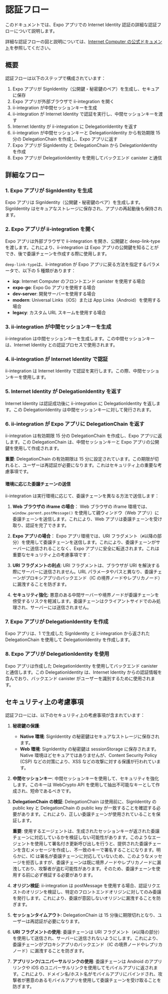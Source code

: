 # 認証フロー

このドキュメントでは、Expo アプリでの Internet Identity 認証の詳細な認証フローについて説明します。

詳細な認証フローの図と説明については、[Internet Computer の公式ドキュメント](https://internetcomputer.org/docs/building-apps/security/iam#integrating-internet-identity-on-mobile-devices)を参照してください。

## 概要

認証フローは以下のステップで構成されています：

1. Expo アプリが SignIdentity（公開鍵・秘密鍵のペア）を生成し、セキュアに保存
2. Expo アプリが外部ブラウザで ii-integration を開く
3. ii-integration が中間セッションキーを生成
4. ii-integration が Internet Identity で認証を実行し、中間セッションキーを渡す
5. Internet Identity が ii-integration に DelegationIdentity を返す
6. ii-integration が中間セッションキーと DelegationIdentity から有効期限 15 分の DelegationChain を作成し、Expo アプリに返す
7. Expo アプリが SignIdentity と DelegationChain から DelegationIdentity を作成
8. Expo アプリが DelegationIdentity を使用してバックエンド canister と通信

## 詳細なフロー

### 1. Expo アプリが SignIdentity を生成

Expo アプリは SignIdentity（公開鍵・秘密鍵のペア）を生成します。SignIdentity はセキュアなストレージに保存され、アプリの再起動後も保持されます。

### 2. Expo アプリが ii-integration を開く

Expo アプリは外部ブラウザで ii-integration を開き、公開鍵と deep-link-type を渡します。これにより、ii-integration は Expo アプリの公開鍵を知ることができ、後で委譲チェーンを作成する際に使用します。

`deep-link-type`は、ii-integration が Expo アプリに戻る方法を指定するパラメータで、以下の 5 種類があります：

- **icp**: Internet Computer のフロントエンド canister を使用する場合
- **expo-go**: Expo Go アプリを使用する場合
- **dev-server**: 開発サーバーを使用する場合
- **modern**: Universal Links（iOS）または App Links（Android）を使用する場合
- **legacy**: カスタム URL スキームを使用する場合

### 3. ii-integration が中間セッションキーを生成

ii-integration は中間セッションキーを生成します。この中間セッションキーは、Internet Identity との認証プロセスで使用されます。

### 4. ii-integration が Internet Identity で認証

ii-integration は Internet Identity で認証を実行します。この際、中間セッションキーを使用します。

### 5. Internet Identity が DelegationIdentity を返す

Internet Identity は認証成功後に ii-integration に DelegationIdentity を返します。この DelegationIdentity は中間セッションキーに対して発行されます。

### 6. ii-integration が Expo アプリに DelegationChain を返す

ii-integration は有効期限 15 分の DelegationChain を作成し、Expo アプリに返します。この DelegationChain は、中間セッションキーと Expo アプリの公開鍵を使用して作成されます。

**重要**: DelegationChain の有効期限は 15 分に設定されています。この期限が切れると、ユーザーは再認証が必要になります。これはセキュリティ上の重要な考慮事項です。

#### 環境に応じた委譲チェーンの送信

ii-integration は実行環境に応じて、委譲チェーンを異なる方法で送信します：

1. **Web ブラウザの iframe の場合**：
   Web ブラウザの iframe 環境では、`window.parent.postMessage()` を使用して親ウィンドウ（Web アプリ）に委譲チェーンを送信します。これにより、Web アプリは委譲チェーンを受け取り、認証を完了できます。

2. **Expo アプリの場合**：
   Expo アプリ環境では、URI フラグメント（`#`以降の部分）を使用して委譲チェーンを送信します。これにより、委譲チェーンがサーバーに送信されることなく、Expo アプリに安全に転送されます。これは重要なセキュリティ上の考慮事項です：

3. **URI フラグメントの利点**: URI フラグメントは、ブラウザが URI を解決する際にサーバーに送信されません。URL パラメータやパスと異なり、委譲チェーンがプロキシアプリのバックエンド（IC の境界ノードやレプリカノード）に漏洩することを防ぎます。

4. **セキュリティ強化**: 悪意のある中間サーバーや境界ノードが委譲チェーンを傍受するリスクを軽減します。委譲チェーンはクライアントサイドでのみ処理され、サーバーには送信されません。

### 7. Expo アプリが DelegationIdentity を作成

Expo アプリは、1 で生成した SignIdentity と ii-integration から返された DelegationChain を使用して DelegationIdentity を作成します。

### 8. Expo アプリが DelegationIdentity を使用

Expo アプリは作成した DelegationIdentity を使用してバックエンド canister と通信します。この DelegationIdentity は、Internet Identity からの認証情報を含んでおり、バックエンド canister がユーザーを識別するために使用されます。

## セキュリティ上の考慮事項

認証フローには、以下のセキュリティ上の考慮事項が含まれています：

1. **秘密鍵の保護**:

   - **Native 環境**: SignIdentity の秘密鍵はセキュアなストレージに保存されます。
   - **Web 環境**: SignIdentity の秘密鍵は sessionStorage に保存されます。Native 環境ほどセキュアではありませんが、Content Security Policy (CSP) などの対策により、XSS などの攻撃に対する保護が行われています。

2. **中間セッションキー**: 中間セッションキーを使用して、セキュリティを強化します。このキーは WebCrypto API を使用して抽出不可能なキーとして作成され、短命であるべきです。

3. **DelegationChain の検証**: DelegationChain は使用前に、SignIdentity の public key と DelegationChain の public key が一致することを確認する必要があります。これにより、正しい委譲チェーンが使用されていることを保証します。

   **重要**: 使用するエージェントは、生成されたセッションキーが返された委譲チェーンに対応しているかを検証しない可能性があります。このようなエージェントを使用して署名付き更新呼び出しを行うと、提供された委譲チェーンを含むメッセージを作成し、不一致のキーで署名することになります。明らかに、IC は署名が委譲チェーンに対応していないため、このようなメッセージを拒否しますが、委譲チェーンは既に境界ノードやレプリカノードに漏洩しており、攻撃者が盗む可能性があります。そのため、委譲チェーンを使用する前に必ず検証する必要があります。

4. **オリジン検証**: ii-integration は postMessage を使用する場合、認証リクエストのオリジンを検証し、特定のフロントエンドオリジンに対してのみ委譲を発行します。これにより、委譲が意図しないオリジンに漏洩することを防ぎます。

5. **セッションタイムアウト**: DelegationChain は 15 分後に期限切れとなり、ユーザーは再認証が必要になります。

6. **URI フラグメントの使用**: 委譲チェーンは URI フラグメント（`#`以降の部分）を使用して送信され、サーバーに送信されないようにします。これにより、委譲チェーンがプロキシアプリのバックエンド（IC の境界ノードやレプリカノード）に漏洩することを防ぎます。

7. **アプリリンク/ユニバーサルリンクの使用**: 委譲チェーンは Android のアプリリンクや iOS のユニバーサルリンクを使用してモバイルアプリに返されます。これにより、ドメイン名/ホスト名がモバイルアプリにバインドされ、攻撃者が悪意のあるモバイルアプリを使用して委譲チェーンを受け取ることを防ぎます。
